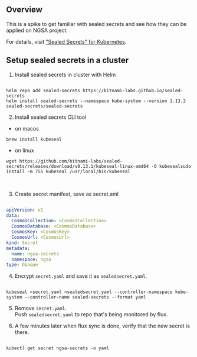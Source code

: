 ## Overview

This is a spike to get familiar with sealed secrets and see how they can be applied on NGSA project.

For details, visit ["Sealed Secrets" for Kubernetes](https://github.com/bitnami-labs/sealed-secrets).

## Setup sealed secrets in a cluster

1. Install sealed secrets in cluster with Helm
```

helm repo add sealed-secrets https://bitnami-labs.github.io/sealed-secrets
helm install sealed-secrets --namespace kube-system --version 1.13.2 sealed-secrets/sealed-secrets

```

2. Install sealed secrets CLI tool 
 
- on macos
```
brew install kubeseal
```

- on linux 
```
wget https://github.com/bitnami-labs/sealed-secrets/releases/download/v0.13.1/kubeseal-linux-amd64 -O kubesealsudo install -m 755 kubeseal /usr/local/bin/kubeseal
```
 

3. Create secret manifest, save as secret.aml
```yaml

apiVersion: v1
data:
  CosmosCollection: <CosmosCollection>
  CosmosDatabase: <CosmosDatabase>
  CosmosKey: <CosmosKey>
  CosmosUrl: <CosmosUrl>
kind: Secret
metadata:  
  name: ngsa-secrets
  namespace: ngsa
type: Opaque

```

4. Encrypt ``` secret.yaml ``` and save it as ``` sealedsecret.yaml ```.
```

kubeseal <secret.yaml >sealedsecret.yaml --controller-namespace kube-system --controller-name sealed-secrets --format yaml

```

5. Remove ``` secret.yaml ```.  
Push ```sealedsecret.yaml``` to repo that's being monitored by flux.


6. A few minutes later when flux sync is done, verify that the new secret is there. 
 
```

kubectl get secret ngsa-secrets -o yaml

```